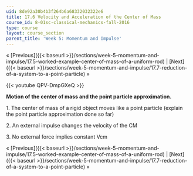 ```yaml
---
uid: 8de92a30b4b3f264b6a68332032322e6
title: 17.6 Velocity and Acceleration of the Center of Mass
course_id: 8-01sc-classical-mechanics-fall-2016
type: course
layout: course_section
parent_title: 'Week 5: Momentum and Impulse'
---
```


« [Previous]({{< baseurl >}}/sections/week-5-momentum-and-impulse/17.5-worked-example-center-of-mass-of-a-uniform-rod) | [Next]({{< baseurl >}}/sections/week-5-momentum-and-impulse/17.7-reduction-of-a-system-to-a-point-particle) »

{{< youtube QPV-DmpGXeQ >}}

**Motion of the center of mass and the point particle approximation.**

1\. The center of mass of a rigid object moves like a point particle (explain the point particle approximation done so far)

2\. An external impulse changes the velocity of the CM

3\. No external force implies constant Vcm

« [Previous]({{< baseurl >}}/sections/week-5-momentum-and-impulse/17.5-worked-example-center-of-mass-of-a-uniform-rod) | [Next]({{< baseurl >}}/sections/week-5-momentum-and-impulse/17.7-reduction-of-a-system-to-a-point-particle) »